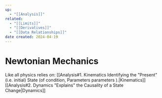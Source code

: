 ```yaml
---
up:
  - "[[Analysis]]"
related:
  - "[[Limits]]"
  - "[[Derivatives]]"
  - "[[Data Relationships]]"
date created: 2024-04-19
---
```

# Newtonian Mechanics
Like all physics relies on:
	[[Analysis#1. Kinematics Identifying the "Present" (i.e. initial) State (of condition, Parameters parameters ).|Kinematics]]
	[[Analysis#2. Dynamics "Explains" the Causality of a State Change|Dynamics]]
	